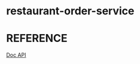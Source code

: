 # restaurant-order-service
# REFERENCE
[Doc API](https://order-restaurant-dattp.onrender.com/swagger-ui/index.html)